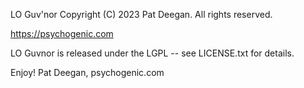LO Guv'nor
Copyright (C) 2023  Pat Deegan.  All rights reserved.

https://psychogenic.com

LO Guvnor is released under the LGPL -- see 
LICENSE.txt for details.


Enjoy!
Pat Deegan, psychogenic.com

